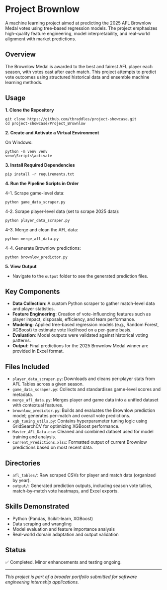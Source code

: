 # Project Brownlow

A machine learning project aimed at predicting the 2025 AFL Brownlow Medal votes using tree-based regression models. The project emphasizes high-quality feature engineering, model interpretability, and real-world alignment with market predictions.

## Overview

The Brownlow Medal is awarded to the best and fairest AFL player each season, with votes cast after each match. This project attempts to predict vote outcomes using structured historical data and ensemble machine learning methods.

## Usage

**1. Clone the Repository**
```
git clone https://github.com/tbraddles/project-showcase.git
cd project-showcase/Project_Brownlow
```

**2. Create and Activate a Virtual Environment**

On Windows:
```
python -m venv venv
venv\Scripts\activate
```

**3. Install Required Dependencies**
```
pip install -r requirements.txt
```

**4. Run the Pipeline Scripts in Order**

4-1. Scrape game-level data:
```
python game_data_scraper.py
```

4-2. Scrape player-level data (set to scrape 2025 data):
```
python player_data_scraper.py
```

4-3. Merge and clean the AFL data:
```
python merge_afl_data.py
```

4-4. Generate Brownlow predictions:
```
python brownlow_predictor.py
```

**5. View Output**

- Navigate to the `output` folder to see the generated prediction files.

## Key Components

- **Data Collection**: A custom Python scraper to gather match-level data and player statistics.
- **Feature Engineering**: Creation of vote-influencing features such as player impact, disposals, efficiency, and team performance.
- **Modeling**: Applied tree-based regression models (e.g., Random Forest, XGBoost) to estimate vote likelihood on a per-game basis.
- **Evaluation**: Model outputs were validated against historical voting patterns.
- **Output**: Final predictions for the 2025 Brownlow Medal winner are provided in Excel format.

## Files Included

- `player_data_scraper.py`: Downloads and cleans per-player stats from AFL Tables across a given season.
- `game_data_scraper.py`: Collects and standardises game-level scores and metadata.
- `merge_afl_data.py`: Merges player and game data into a unified dataset with contextual features.
- `brownlow_predictor.py`: Builds and evaluates the Brownlow prediction model; generates per-match and overall vote predictions.
- `xgb_tuning_utils.py`: Contains hyperparameter tuning logic using GridSearchCV for optimizing XGBoost performance.
- `Master_AFL_Data.csv`: Cleaned and combined dataset used for model training and analysis.
- `Current_Predictions.xlsx`: Formatted output of current Brownlow predictions based on most recent data.

## Directories

- `afl_tables/`: Raw scraped CSVs for player and match data (organized by year).
- `output/`: Generated prediction outputs, including season vote tallies, match-by-match vote heatmaps, and Excel exports.

## Skills Demonstrated

- Python (Pandas, Scikit-learn, XGBoost)
- Data scraping and wrangling
- Model evaluation and feature importance analysis
- Real-world domain adaptation and output validation

## Status

✅ Completed. Minor enhancements and testing ongoing.

---

*This project is part of a broader portfolio submitted for software engineering internship applications.*
